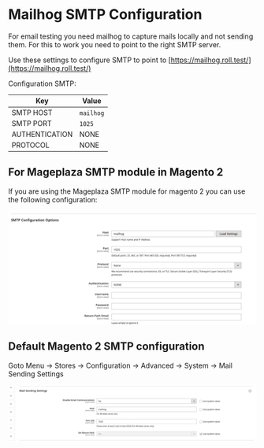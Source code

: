 # Mailhog SMTP Configuration

For email testing you need mailhog to capture mails locally and not sending them. For this to work you need to point to 
the right SMTP server.

Use these settings to configure SMTP to point to [https://mailhog.roll.test/](https://mailhog.roll.test/)

Configuration SMTP:

| Key            | Value     |
|----------------|-----------|
| SMTP HOST      | `mailhog` |
| SMTP PORT      | `1025`    |
| AUTHENTICATION | NONE      |
| PROTOCOL       | NONE      |


## For Mageplaza SMTP module in Magento 2 

If you are using the Mageplaza SMTP module for magento 2 you can use the following configuration:

![mageplaza smtp config](screenshots/mageplaza-smtp.png)


## Default Magento 2 SMTP configuration

Goto Menu -> Stores -> Configuration -> Advanced -> System -> Mail Sending Settings

![mageplaza smtp config](screenshots/magento2-smtp.png)